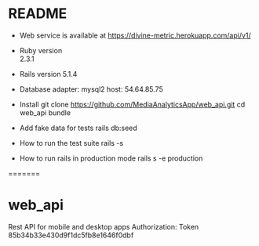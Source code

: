 # README

* Web service is available at https://divine-metric.herokuapp.com/api/v1/
  
* Ruby version  
  2.3.1

* Rails version 
  5.1.4

* Database
  adapter: mysql2
  host: 54.64.85.75

* Install
  git clone https://github.com/MediaAnalyticsApp/web_api.git
  cd web_api
  bundle

* Add fake data for tests
  rails db:seed

* How to run the test suite
  rails -s
  
* How to run rails in production mode
  rails s -e production

=======
# web_api
Rest API for mobile and desktop apps
Authorization: Token 85b34b33e430d9f1dc5fb8e1646f0dbf
